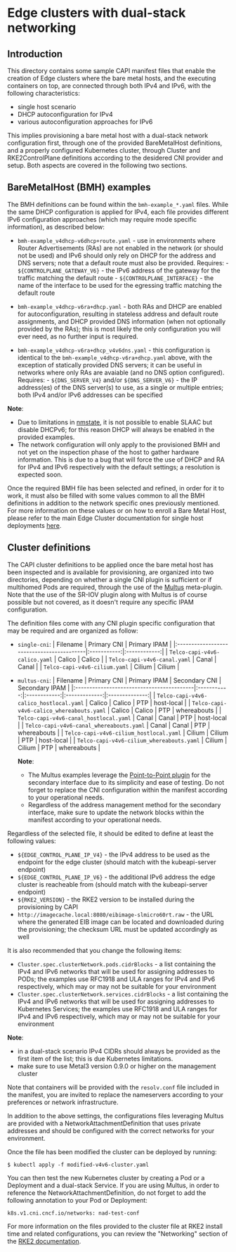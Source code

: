 # Edge clusters with dual-stack networking

## Introduction

This directory contains some sample CAPI manifest files that enable the creation of Edge clusters where the bare metal hosts, and the executing containers on top, are connected through both IPv4 and IPv6, with the following characteristics:
- single host scenario
- DHCP autoconfiguration for IPv4
- various autoconfiguration approaches for IPv6

This implies provisioning a bare metal host with a dual-stack network configuration first, through one of the provided BareMetalHost definitions, and a properly configured Kubernetes cluster, through Cluster and RKE2ControlPlane definitions according to the desidered CNI provider and setup. Both aspects are covered in the following two sections.


## BareMetalHost (BMH) examples

The BMH definitions can be found within the `bmh-example_*.yaml` files. While the same DHCP configuration is applied for IPv4, each file provides different IPv6 configuration approaches (which may require mode specific information), as described below:

- `bmh-example_v4dhcp-v6dhcp+route.yaml` - use in environments where Router Advertisements (RAs) are not enabled in the network (or should not be used) and IPv6 should only rely on DHCP for the address and DNS servers; note that a default route must also be provided.
    Requires:
        - `${CONTROLPLANE_GATEWAY_V6}` - the IPv6 address of the gateway for the traffic matching the default route
        - `${CONTROLPLANE_INTERFACE}` - the name of the interface to be used for the egressing traffic matching the default route

- `bmh-example_v4dhcp-v6ra+dhcp.yaml` - both RAs and DHCP are enabled for autoconfiguration, resulting in stateless address and default route assignments, and DHCP provided DNS information (when not optionally provided by the RAs); this is most likely the only configuration you will ever need, as no further input is required.

- `bmh-example_v4dhcp-v6ra+dhcp_v4v6dns.yaml` - this configuration is identical to the `bmh-example_v4dhcp-v6ra+dhcp.yaml` above, with the exception of statically provided DNS servers; it can be useful in networks where only RAs are avaiable (and no DNS option configured).
     Requires:
         - `${DNS_SERVER_V4}` and/or `${DNS_SERVER_V6}` - the IP address(es) of the DNS server(s) to use, as a single or multiple entries; both IPv4 and/or IPv6 addresses can be specified

**Note**:
 * Due to limitations in [nmstate](https://nmstate.io/devel/yaml_api.html#ipv6-autoconf), it is not possible to enable SLAAC but disable DHCPv6; for this reason DHCP will always be enabled in the provided examples.
 * The network configuration will only apply to the provisioned BMH and not yet on the inspection phase of the host to gather hardware information. This is due to a bug that will force the use of DHCP and RA for IPv4 and IPv6 respectively with the default settings; a resolution is expected soon.

Once the required BMH file has been selected and refined, in order for it to work, it must also be filled with some values common to all the BMH definitions in addition to the network specific ones previously mentioned. For more information on these values or on how to enroll a Bare Metal Host, please refer to the main Edge Cluster documentation for single host deployments [here](https://github.com/suse-edge/telco-cloud-examples/tree/main/telco-examples/edge-clusters#example-1---deploy-a-single-node-edge-cluster-with-the-image-generated-and-telco-profiles).


## Cluster definitions

The CAPI cluster definitions to be applied once the bare metal host has been inspected and is available for provisioning, are organized into two directories, depending on whether a single CNI plugin is sufficient or if multihomed Pods are required, through the use of the [Multus](https://github.com/k8snetworkplumbingwg/multus-cni) meta-plugin. Note that the use of the SR-IOV plugin along with Multus is of course possible but not covered, as it doesn't require any specific IPAM configuration.

The definition files come with any CNI plugin specific configuration that may be required and are organized as follow:

- `single-cni`:
    | Filename                                  | Primary CNI | Primary IPAM |
    |:------------------------------------------|:-----------:|:------------:|
    | `Telco-capi-v4v6-calico.yaml`             |    Calico   |    Calico    |
    | `Telco-capi-v4v6-canal.yaml`              |    Canal    |     Canal    |
    | `Telco-capi-v4v6-cilium.yaml`             |    Cilium   |    Cilium    |

- `multus-cni`:
    | Filename                                  | Primary CNI | Primary IPAM | Secondary CNI | Secondary IPAM |
    |:------------------------------------------|:-----------:|:------------:|:-------------:|:--------------:|
    | `Telco-capi-v4v6-calico_hostlocal.yaml`   |    Calico   |    Calico    |      PTP      |   host-local   |
    | `Telco-capi-v4v6-calico_whereabouts.yaml` |    Calico   |    Calico    |      PTP      |   whereabouts  |
    | `Telco-capi-v4v6-canal_hostlocal.yaml`    |    Canal    |     Canal    |      PTP      |   host-local   |
    | `Telco-capi-v4v6-canal_whereabouts.yaml`  |    Canal    |     Canal    |      PTP      |   whereabouts  |
    | `Telco-capi-v4v6-cilium_hostlocal.yaml`   |    Cilium   |    Cilium    |      PTP      |   host-local   |
    | `Telco-capi-v4v6-cilium_whereabouts.yaml` |    Cilium   |    Cilium    |      PTP      |   whereabouts  |

    **Note**:
    * The Multus examples leverage the [Point-to-Point plugin](https://www.cni.dev/plugins/current/main/ptp/) for the secondary interface due to its simplicity and ease of testing. Do not forget to replace the CNI configuration within the manifest according to your operational needs.
    * Regardless of the address management method for the secondary interface, make sure to update the network blocks within the manifest according to your operational needs.

Regardless of the selected file, it should be edited to define at least the following values:
- `${EDGE_CONTROL_PLANE_IP_V4}` - the IPv4 address to be used as the endpoint for the edge cluster (should match with the kubeapi-server endpoint)
- `${EDGE_CONTROL_PLANE_IP_V6}` - the additional IPv6 address the edge cluster is reacheable from (should match with the kubeapi-server endpoint)
- `${RKE2_VERSION}` - the RKE2 version to be installed during the provisioning by CAPI
- `http://imagecache.local:8080/eibimage-slmicro60rt.raw` - the URL where the generated EIB image can be located and downloaded during the provisioning; the checksum URL must be updated accordingly as well

It is also recommended that you change the following items:
- `Cluster.spec.clusterNetwork.pods.cidrBlocks` - a list containing the IPv4 and IPv6 networks that will be used for assigning addresses to PODs; the examples use RFC1918 and ULA ranges for IPv4 and IPv6 respectively, which may or may not be suitable for your environment
- `Cluster.spec.clusterNetwork.services.cidrBlocks` - a list containing the IPv4 and IPv6 networks that will be used for assigning addresses to Kubernetes Services; the examples use RFC1918 and ULA ranges for IPv4 and IPv6 respectively, which may or may not be suitable for your environment

**Note**:
* in a dual-stack scenario IPv4 CIDRs should always be provided as the first item of the list; this is due Kubernetes limitations.
* make sure to use Metal3 version 0.9.0 or higher on the management cluster

Note that containers will be provided with the `resolv.conf` file included in the manifest, you are invited to replace the nameservers according to your preferences or network infrastructure.

In addition to the above settings, the configurations files leveraging Multus are provided with a NetworkAttachmentDefinition that uses private addresses and should be configured with the correct networks for your environment.

Once the file has been modified the cluster can be deployed by running:

`$ kubectl apply -f modified-v4v6-cluster.yaml`

You can then test the new Kubernetes cluster by creating a Pod or a Deployment and a dual-stack Service. If you are using Multus, in order to reference the NetworkAttachmentDefinition, do not forget to add the following annotation to your Pod or Deployment:

`k8s.v1.cni.cncf.io/networks: nad-test-conf`

For more information on the files provided to the cluster file at RKE2 install time and related configurations, you can review the "Networking" section of the [RKE2 documentation](https://docs.rke2.io/networking/basic_network_options?CNIplugin=Canal+CNI+plugin#dual-stack-configuration).
